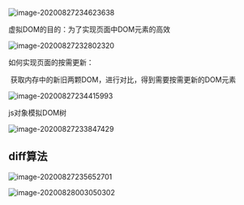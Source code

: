 ![image-20200827234623638](C:\Users\Hg-huazai\AppData\Roaming\Typora\typora-user-images\image-20200827234623638.png)



虚拟DOM的目的：为了实现页面中DOM元素的高效

![image-20200827232802320](C:\Users\Hg-huazai\AppData\Roaming\Typora\typora-user-images\image-20200827232802320.png)

如何实现页面的按需更新：

​	获取内存中的新旧两颗DOM，进行对比，得到需要按需更新的DOM元素



![image-20200827234415993](C:\Users\Hg-huazai\AppData\Roaming\Typora\typora-user-images\image-20200827234415993.png)

js对象模拟DOM树

![image-20200827233847429](C:\Users\Hg-huazai\AppData\Roaming\Typora\typora-user-images\image-20200827233847429.png)





## diff算法

![image-20200827235652701](C:\Users\Hg-huazai\AppData\Roaming\Typora\typora-user-images\image-20200827235652701.png)

![image-20200828003050302](C:\Users\Hg-huazai\AppData\Roaming\Typora\typora-user-images\image-20200828003050302.png)